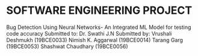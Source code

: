 # SOFTWARE ENGINEERING PROJECT
Bug Detection Using Neural Networks- An Integrated ML Model for testing code accuracy
Submitted to: Dr. Swathi J.N
Submitted by: 
Vrushali Deshmukh (19BCE0033)
Nimish K. Aggarwal (19BCE0014)
Tarang Garg (19BCE0053)
Shashwat Chaudhary (19BCE0056)
